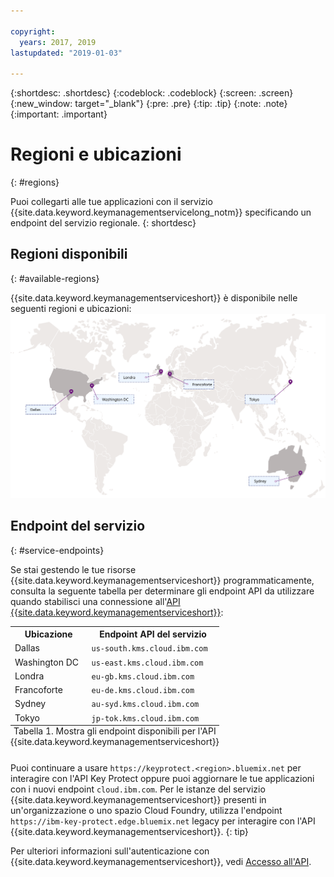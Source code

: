 ```yaml
---

copyright:
  years: 2017, 2019
lastupdated: "2019-01-03"

---
```


{:shortdesc: .shortdesc}
{:codeblock: .codeblock}
{:screen: .screen}
{:new_window: target="_blank"}
{:pre: .pre}
{:tip: .tip}
{:note: .note}
{:important: .important}

# Regioni e ubicazioni
{: #regions}

Puoi collegarti alle tue applicazioni con il servizio {{site.data.keyword.keymanagementservicelong_notm}} specificando un endpoint del servizio regionale.
{: shortdesc}

## Regioni disponibili
{: #available-regions}

{{site.data.keyword.keymanagementserviceshort}} è disponibile nelle seguenti regioni e ubicazioni:
![L'immagine mostra le regioni in cui è disponibile il servizio Key Protect.](images/world-map_min.svg)

## Endpoint del servizio
{: #service-endpoints}

Se stai gestendo le tue risorse {{site.data.keyword.keymanagementserviceshort}} programmaticamente, consulta la seguente tabella per determinare gli endpoint API da utilizzare quando stabilisci una connessione all'[API {{site.data.keyword.keymanagementserviceshort}}](https://console.bluemix.net/apidocs/key-protect): 

<table>
    <tr>
        <th>Ubicazione</th>
        <th>Endpoint API del servizio</th>
    </tr>
    <tr>
        <td>Dallas</td>
        <td>
            <code>us-south.kms.cloud.ibm.com</code>
        </td>
    </tr>
    <tr>
        <td>Washington DC</td>
        <td>
            <code>us-east.kms.cloud.ibm.com</code>
        </td>
    </tr>
    <tr>
        <td>Londra</td>
        <td>
            <code>eu-gb.kms.cloud.ibm.com</code>
        </td>
    </tr>
    <tr>
        <td>Francoforte</td>
        <td>
            <code>eu-de.kms.cloud.ibm.com</code>
        </td>
    </tr>
    <tr>
        <td>Sydney</td>
        <td>
            <code>au-syd.kms.cloud.ibm.com</code>
        </td>
    </tr>
    <tr>
        <td>Tokyo</td>
        <td>
            <code>jp-tok.kms.cloud.ibm.com</code>
        </td>
    </tr>
    <caption style="caption-side:bottom;">Tabella 1. Mostra gli endpoint disponibili per l'API {{site.data.keyword.keymanagementserviceshort}}</caption>
</table>

Puoi continuare a usare `https://keyprotect.<region>.bluemix.net` per interagire con l'API Key Protect oppure puoi aggiornare le tue applicazioni con i nuovi endpoint `cloud.ibm.com`. Per le istanze del servizio {{site.data.keyword.keymanagementserviceshort}} presenti in un'organizzazione o uno spazio Cloud Foundry, utilizza l'endpoint `https://ibm-key-protect.edge.bluemix.net` legacy per interagire con l'API {{site.data.keyword.keymanagementserviceshort}}.
{: tip}

Per ulteriori informazioni sull'autenticazione con {{site.data.keyword.keymanagementserviceshort}}, vedi [Accesso all'API](/docs/services/key-protect/access-api.html).
